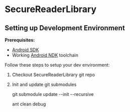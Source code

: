 # SecureReaderLibrary

## Setting up Development Environment

**Prerequisites:**

* [Android SDK](https://developer.android.com/sdk/installing/index.html)
* Working [Android NDK](https://developer.android.com/tools/sdk/ndk/index.html) toolchain

Follow these steps to setup your dev environment:

1. Checkout SecureReaderLibrary git repo
2. Init and update git submodules

    git submodule update --init --recursive

    ant clean debug

